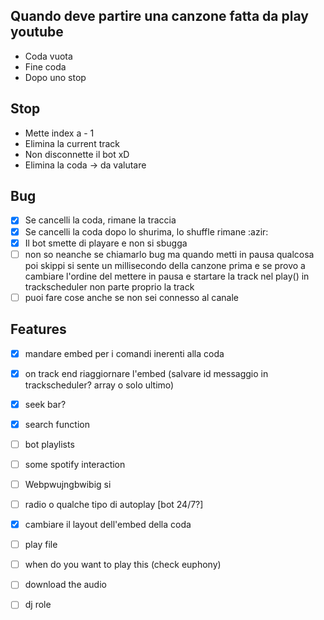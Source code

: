 ## Quando deve partire una canzone fatta da play youtube
 - Coda vuota
 - Fine coda
 - Dopo uno stop

## Stop
 - Mette index a - 1
 - Elimina la current track
 - Non disconnette il bot xD
 - Elimina la coda -> da valutare

## Bug
 - [x] Se cancelli la coda, rimane la traccia
 - [x] Se cancelli la coda dopo lo shurima, lo shuffle rimane :azir:
 - [x] Il bot smette di playare e non si sbugga
 - [ ] non so neanche se chiamarlo bug ma quando metti in pausa qualcosa poi skippi si sente un millisecondo della canzone prima e se provo a cambiare l'ordine del mettere in pausa e startare la track nel play() in trackscheduler non parte proprio la track 
 - [ ] puoi fare cose anche se non sei connesso al canale

## Features
 - [x] mandare embed per i comandi inerenti alla coda
 - [x] on track end riaggiornare l'embed (salvare id messaggio in trackscheduler? array o solo ultimo)
 - [x] seek bar?
 - [x] search function
 - [ ] bot playlists
 - [ ] some spotify interaction
 - [ ] Webpwujngbwibig si
 - [ ] radio o qualche tipo di autoplay [bot 24/7?]
 - [x] cambiare il layout dell'embed della coda
 - [ ] play file
 - [ ] when do you want to play this (check euphony)
 - [ ] download the audio
 - [ ] dj role
 